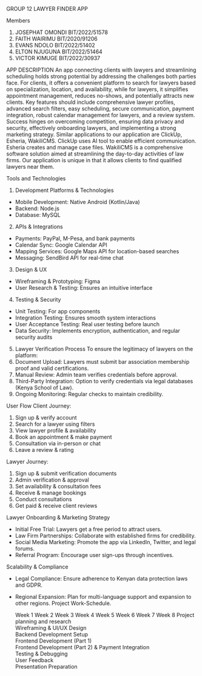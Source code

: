 
GROUP 12
LAWYER FINDER APP

Members
1.	JOSEPHAT OMONDI     BIT/2022/51578
2.	FAITH WAIRIMU            BIT/2020/91206
3.	EVANS NDOLO                BIT/2022/51402
4.	ELTON NJUGUNA           BIT/2022/51464
5.	VICTOR KIMUGE            BIT/2022/30937


APP DESCRIPTION 
An app connecting clients with lawyers and streamlining scheduling holds strong potential by addressing the challenges both parties face.  For clients, it offers a convenient platform to search for lawyers based on specialization, location, and availability, while for lawyers, it simplifies appointment management, reduces no-shows, and potentially attracts new clients. Key features should include comprehensive lawyer profiles, advanced search filters, easy scheduling, secure communication, payment integration, robust calendar management for lawyers, and a review system.  Success hinges on overcoming competition, ensuring data privacy and security, effectively onboarding lawyers, and implementing a strong marketing strategy. Similar applications to our application are ClickUp, Esheria, WakiliCMS. ClickUp uses AI tool to enable efficient communication. Esheria creates and manage case files. WakiliCMS is a comprehensive software solution aimed at streamlining the day-to-day activities of law firms. Our application is unique in that it allows clients to find qualified lawyers near them.

Tools and Technologies 
1.	Development Platforms & Technologies
- Mobile Development: Native Android (Kotlin/Java)
- Backend: Node.js
- Database: MySQL

2.	APIs & Integrations
- Payments: PayPal, M-Pesa, and bank payments
- Calendar Sync: Google Calendar API
- Mapping Services: Google Maps API for location-based searches
- Messaging: SendBird API for real-time chat

3.	Design & UX
- Wireframing & Prototyping: Figma
- User Research & Testing: Ensures an intuitive interface

4.	Testing & Security
- Unit Testing: For app components
- Integration Testing: Ensures smooth system interactions
- User Acceptance Testing: Real user testing before launch
- Data Security: Implements encryption, authentication, and regular security audits

5.	Lawyer Verification Process
To ensure the legitimacy of lawyers on the platform:
1. Document Upload: Lawyers must submit bar association membership proof and valid certifications.
2. Manual Review: Admin team verifies credentials before approval.
3. Third-Party Integration: Option to verify credentials via legal databases (Kenya School of Law).
4. Ongoing Monitoring: Regular checks to maintain credibility.

User Flow
Client Journey:
1. Sign up & verify account
2. Search for a lawyer using filters
3. View lawyer profile & availability
4. Book an appointment & make payment
5. Consultation via in-person or chat
6. Leave a review & rating

Lawyer Journey:
1. Sign up & submit verification documents
2. Admin verification & approval
3. Set availability & consultation fees
4. Receive & manage bookings
5. Conduct consultations
6. Get paid & receive client reviews

Lawyer Onboarding & Marketing Strategy
- Initial Free Trial: Lawyers get a free period to attract users.
- Law Firm Partnerships: Collaborate with established firms for credibility.
- Social Media Marketing: Promote the app via LinkedIn, Twitter, and legal forums.
- Referral Program: Encourage user sign-ups through incentives.

Scalability & Compliance
- Legal Compliance: Ensure adherence to Kenyan data protection laws and GDPR.
- Regional Expansion: Plan for multi-language support and expansion to other regions.
Project Work-Schedule.

	Week 1	Week 2	Week 3	Week 4	Week 5	Week 6	Week 7	Week 8
Project planning and research								
Wireframing & UI/UX Design								
Backend Development Setup								
Frontend Development (Part 1)								
Frontend Development (Part 2) & Payment Integration								
Testing & Debugging								
User Feedback								
Presentation Preparation								

